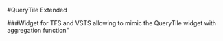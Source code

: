 #QueryTile Extended

###Widget for TFS and VSTS allowing to mimic the QueryTile widget with aggregation function"
